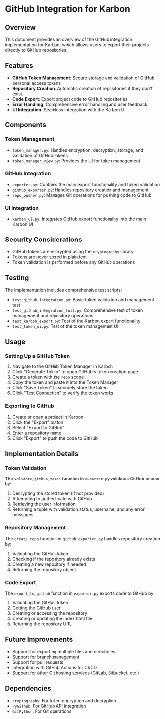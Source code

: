# GitHub Integration for Karbon

## Overview

This document provides an overview of the GitHub integration implementation for Karbon, which allows users to export their projects directly to GitHub repositories.

## Features

- **GitHub Token Management**: Secure storage and validation of GitHub personal access tokens
- **Repository Creation**: Automatic creation of repositories if they don't exist
- **Code Export**: Export project code to GitHub repositories
- **Error Handling**: Comprehensive error handling and user feedback
- **UI Integration**: Seamless integration with the Karbon UI

## Components

### Token Management

- `token_manager.py`: Handles encryption, decryption, storage, and validation of GitHub tokens
- `token_manager_view.py`: Provides the UI for token management

### GitHub Integration

- `exporter.py`: Contains the main export functionality and token validation
- `github_exporter.py`: Handles repository creation and management
- `repo_pusher.py`: Manages Git operations for pushing code to GitHub

### UI Integration

- `karbon_ui.py`: Integrates GitHub export functionality into the main Karbon UI

## Security Considerations

- GitHub tokens are encrypted using the `cryptography` library
- Tokens are never stored in plain text
- Token validation is performed before any GitHub operations

## Testing

The implementation includes comprehensive test scripts:

- `test_github_integration.py`: Basic token validation and management test
- `test_github_integration_full.py`: Comprehensive test of token management and repository operations
- `test_karbon_export.py`: Test of the Karbon export functionality
- `test_token_ui.py`: Test of the token management UI

## Usage

### Setting Up a GitHub Token

1. Navigate to the GitHub Token Manager in Karbon
2. Click "Generate Token" to open GitHub's token creation page
3. Create a token with the `repo` scope
4. Copy the token and paste it into the Token Manager
5. Click "Save Token" to securely store the token
6. Click "Test Connection" to verify the token works

### Exporting to GitHub

1. Create or open a project in Karbon
2. Click the "Export" button
3. Select "Export to GitHub"
4. Enter a repository name
5. Click "Export" to push the code to GitHub

## Implementation Details

### Token Validation

The `validate_github_token` function in `exporter.py` validates GitHub tokens by:

1. Decrypting the stored token (if not provided)
2. Attempting to authenticate with GitHub
3. Retrieving the user information
4. Returning a tuple with validation status, username, and any error messages

### Repository Management

The `create_repo` function in `github_exporter.py` handles repository creation by:

1. Validating the GitHub token
2. Checking if the repository already exists
3. Creating a new repository if needed
4. Returning the repository object

### Code Export

The `export_to_github` function in `exporter.py` exports code to GitHub by:

1. Validating the GitHub token
2. Getting the GitHub user
3. Creating or accessing the repository
4. Creating or updating the index.html file
5. Returning the repository URL

## Future Improvements

- Support for exporting multiple files and directories
- Support for branch management
- Support for pull requests
- Integration with GitHub Actions for CI/CD
- Support for other Git hosting services (GitLab, Bitbucket, etc.)

## Dependencies

- `cryptography`: For token encryption and decryption
- `PyGithub`: For GitHub API integration
- `GitPython`: For Git operations